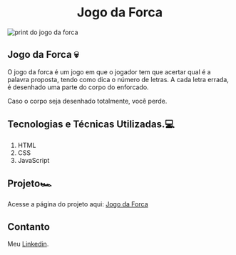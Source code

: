 <h1 align="center">Jogo da Forca</h1>

<img align="center" src="https://github.com/ThiagoGois1011/String-2/assets/104660897/16c1f7fc-d797-49a7-9807-26f6c78925f4" alt="print do jogo da forca"/>

## Jogo da Forca 💀

O jogo da forca é um jogo em que o jogador tem que acertar qual é a palavra proposta,
tendo como dica o número de letras. A cada letra errada, é desenhado uma parte do corpo do enforcado.

Caso o corpo seja desenhado totalmente, você perde.


## Tecnologias e Técnicas Utilizadas.💻
1. HTML
2. CSS
3. JavaScript

## Projeto🏎️

Acesse a página do projeto aqui: [Jogo da Forca](https://thiagogois1011.github.io/Jogo_da_Forca/)

## Contanto
Meu <a href="https://www.linkedin.com/in/thiago-gois-ba26b1238/" target="_blank">Linkedin</a>.
